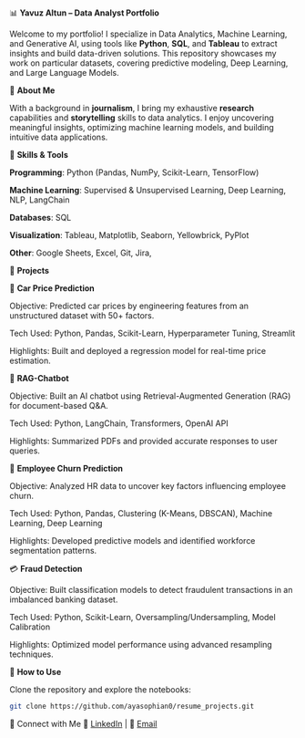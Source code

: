 📊 **Yavuz Altun – Data Analyst Portfolio**

Welcome to my portfolio! I specialize in Data Analytics, Machine Learning, and Generative AI, using tools like **Python**, **SQL**, and **Tableau** to extract insights and build data-driven solutions. This repository showcases my work on particular datasets, covering predictive modeling, Deep Learning, and Large Language Models.

🔹 **About Me**

With a background in **journalism**, I bring my exhaustive **research** capabilities and **storytelling** skills to data analytics. I enjoy uncovering meaningful insights, optimizing machine learning models, and building intuitive data applications.

🔹 **Skills & Tools**

**Programming**: Python (Pandas, NumPy, Scikit-Learn, TensorFlow)

**Machine Learning**: Supervised & Unsupervised Learning, Deep Learning, NLP, LangChain

**Databases**: SQL

**Visualization**: Tableau, Matplotlib, Seaborn, Yellowbrick, PyPlot

**Other**: Google Sheets, Excel, Git, Jira, 

📁 **Projects**

🚗 **Car Price Prediction**

Objective: Predicted car prices by engineering features from an unstructured dataset with 50+ factors.

Tech Used: Python, Pandas, Scikit-Learn, Hyperparameter Tuning, Streamlit

Highlights: Built and deployed a regression model for real-time price estimation.

🤖 **RAG-Chatbot**

Objective: Built an AI chatbot using Retrieval-Augmented Generation (RAG) for document-based Q&A.

Tech Used: Python, LangChain, Transformers, OpenAI API

Highlights: Summarized PDFs and provided accurate responses to user queries.

🏢 **Employee Churn Prediction**

Objective: Analyzed HR data to uncover key factors influencing employee churn.

Tech Used: Python, Pandas, Clustering (K-Means, DBSCAN), Machine Learning, Deep Learning

Highlights: Developed predictive models and identified workforce segmentation patterns.

💳 **Fraud Detection**

Objective: Built classification models to detect fraudulent transactions in an imbalanced banking dataset.

Tech Used: Python, Scikit-Learn, Oversampling/Undersampling, Model Calibration

Highlights: Optimized model performance using advanced resampling techniques.

🚀 **How to Use**

Clone the repository and explore the notebooks:

```bash
git clone https://github.com/ayasophian0/resume_projects.git
```

🔗 Connect with Me
📍 [LinkedIn](https://www.linkedin.com/in/yavuz-altun/) | 📧 [Email](mailto:ayaaltun@gmail.com)
